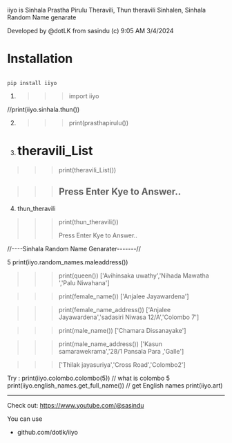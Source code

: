 ﻿iiyo is Sinhala Prastha Pirulu Theravili, Thun theravili Sinhalen, Sinhala Random Name genarate

Developed by @dotLK from sasindu (c) 9:05 AM 3/4/2024

# Installation
```console

pip install iiyo

```
1.  >>> import iiyo
	
 //print(iiyo.sinhala.thun())

2. >>> print(prasthapirulu())
>>> 

3. # theravili_List
>>> print(theravili_List())
>>> 

>>>Press Enter Kye to Answer..
>>>  - 

4. thun_theravili
>>> print(thun_theravili())
>>>
>>>Press Enter Kye to Answer..
>>> 

//----Sinhala Random Name Genarater-------//

5 print(iiyo.random_names.maleaddress())

>>> print(queen())
>>> ['Avihinsaka uwathy','Nihada Mawatha ','Palu Niwahana']

>>> print(female_name())
>>> ['Anjalee Jayawardena']

>>> print(female_name_address())
>>> ['Anjalee Jayawardena','sadasiri Niwasa 12/A','Colombo 7']

>>> print(male_name())
>>> ['Chamara Dissanayake']

>>> print(male_name_address())
>>> ['Kasun samarawekrama','28/1 Pansala Para ,'Galle']

>>> ['Thilak jayasuriya','Cross Road','Colombo2']


Try :
print(iiyo.colombo.colombo(5)) // what is colombo 5
print(iiyo.english_names.get_full_name()) // get English names
print(iiyo.art)

------

Check out: https://www.youtube.com/@sasindu

You can use

* github.com/dotlk/iiyo